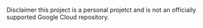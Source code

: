 Disclaimer this project is a personal projetct and is not an officially supported Google Cloud repository.
